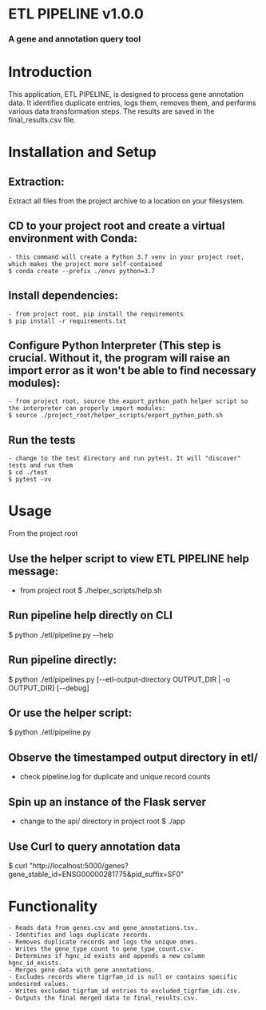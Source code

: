# ETL PIPELINE v1.0.0
### A gene and annotation query tool

# Introduction 

This application, ETL PIPELINE, is designed to process gene annotation data. It identifies duplicate entries, logs them, removes them, and performs various data transformation steps. The results are saved in the final_results.csv file.

# Installation and Setup
    
## Extraction: 
Extract all files from the project archive to a location on your filesystem.
## CD to your project root and create a virtual environment with Conda: 
    - this command will create a Python 3.7 venv in your project root, which makes the project more self-contained
    $ conda create --prefix ./envs python=3.7
## Install dependencies:
    - from project root, pip install the requirements
    $ pip install -r requirements.txt
## Configure Python Interpreter (**This step is crucial. Without it, the program will raise an import error as it won't be able to find necessary modules**):
    - from project root, source the export_python_path helper script so the interpreter can properly import modules:
    $ source ./project_root/helper_scripts/export_python_path.sh
## Run the tests
    - change to the test directory and run pytest. It will "discover" tests and run them
    $ cd ./test
    $ pytest -vv

# Usage
From the project root

## Use the helper script to view ETL PIPELINE help message:
 - from project root
$ ./helper_scripts/help.sh

## Run pipeline help directly on CLI
$ python ./etl/pipeline.py --help

## Run pipeline directly:
$ python ./etl/pipelines.py [--etl-output-directory OUTPUT_DIR | -o OUTPUT_DIR] [--debug]

## Or use the helper script:
$ python ./etl/pipeline.py

## Observe the timestamped output directory in etl/
 - check pipeline.log for duplicate and unique record counts

## Spin up an instance of the Flask server
 - change to the api/ directory in project root
 $ ./app

## Use Curl to query annotation data
 $ curl "http://localhost:5000/genes?gene_stable_id=ENSG00000281775&pid_suffix=SF0"



# Functionality
    - Reads data from genes.csv and gene_annotations.tsv.
    - Identifies and logs duplicate records.
    - Removes duplicate records and logs the unique ones.
    - Writes the gene_type count to gene_type_count.csv.
    - Determines if hgnc_id exists and appends a new column hgnc_id_exists.
    - Merges gene data with gene annotations.
    - Excludes records where tigrfam_id is null or contains specific undesired values.
    - Writes excluded tigrfam_id entries to excluded_tigrfam_ids.csv.
    - Outputs the final merged data to final_results.csv.

